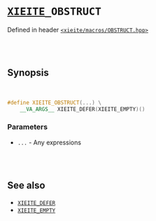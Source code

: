 # [`XIEITE`](../../docs/macros.md)`_OBSTRUCT`
Defined in header [`<xieite/macros/OBSTRUCT.hpp>`](../../include/xieite/macros/OBSTRUCT.hpp)

<br/><br/>

## Synopsis

<br/>

```cpp
#define XIEITE_OBSTRUCT(...) \
	__VA_ARGS__ XIEITE_DEFER(XIEITE_EMPTY)()
```
### Parameters
- `...` - Any expressions

<br/><br/>

## See also
- [`XIEITE_DEFER`](../../docs/macros/DEFER.md)
- [`XIEITE_EMPTY`](../../docs/macros/EMPTY.md)
